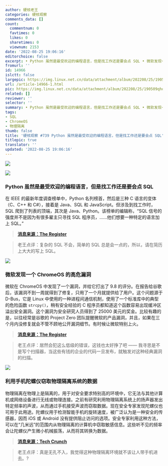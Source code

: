 ```yaml
---
author: 硬核老王
categories: 硬核观察
comments_data: []
count:
  commentnum: 0
  favtimes: 0
  likes: 0
  sharetimes: 0
  viewnum: 2153
date: '2022-08-25 19:06:16'
editorchoice: false
excerpt: • Python 虽然是最受欢迎的编程语言，但是找工作还是要会点 SQL • 微软发现一个 ChromeOS 的高危漏洞 • 利用手机陀螺仪窃取物理隔离系统的数据
fromurl: ''
id: 14966
islctt: false
largepic: https://img.linux.net.cn/data/attachment/album/202208/25/190509qhoorw1jjo65h6vm.jpg
url: /article-14966-1.html
pic: https://img.linux.net.cn/data/attachment/album/202208/25/190509qhoorw1jjo65h6vm.jpg.thumb.jpg
related: []
reviewer: ''
selector: ''
summary: • Python 虽然是最受欢迎的编程语言，但是找工作还是要会点 SQL • 微软发现一个 ChromeOS 的高危漏洞 • 利用手机陀螺仪窃取物理隔离系统的数据
tags:
- SQL
- ChromeOS
- 物理隔离
thumb: false
title: '硬核观察 #739 Python 虽然是最受欢迎的编程语言，但是找工作还是要会点 SQL'
titlepic: true
translator: ''
updated: '2022-08-25 19:06:16'
---
```


![](/data/attachment/album/202208/25/190509qhoorw1jjo65h6vm.jpg)


![](/data/attachment/album/202208/25/190518l4t4884544hgr6k4.jpg)


### Python 虽然是最受欢迎的编程语言，但是找工作还是要会点 SQL


在 IEEE 的最新年度调查榜单中，Python 名列榜首，然后是三种 C 语言的变体（C、C++ 和 C#），接着是 Java、SQL 和 JavaScript。但涉及到找工作时，SQL 爬到了列表的顶端，其次是 Java、Python。该榜单的编辑称，“SQL 信号的强度并不是因为有很多雇主只寻找 SQL 程序员，……他们想要一种特定的语言加上 SQL。”



> 
> **[消息来源：The Register](https://www.theregister.com/2022/08/24/ieee_python_language/)**
> 
> 
> 



> 
> 老王点评：复杂的 SQL 不会，简单的 SQL 总是会一点的，所以，请在简历上大大的写上 SQL。
> 
> 
> 


![](/data/attachment/album/202208/25/190531dh8a4h122r8w9v3b.jpg)


### 微软发现一个 ChromeOS 的高危漏洞


微软在 ChromeOS 中发现了一个漏洞，并给它打出了 9.8 的评分。在报告给谷歌后，该漏洞不到一周就得到了修复，只用了一个月就提供给了用户。这个问题源于 D-Bus，它是 Linux 中使用的一种进程间通信机制，使用了一个标准库中的典型的危险函数 `strcpy()`，稍有安全经验的 C 程序员都知道这个函数容易出现缓冲区溢出安全漏洞。这个漏洞为安全研究人员得到了 25000 美元的奖金。比较有趣的是，以往经常是谷歌的 Project Zero 团队提醒微软的产品漏洞，并且，如果在三个月内没修复就会不管不顾地公开漏洞细节。有时候让微软特别上火。



> 
> **[消息来源：The Register](https://www.theregister.com/2022/08/23/microsoft_chromeos_bug/)**
> 
> 
> 



> 
> 老王点评：居然会犯这么低级的错误，这钱也太好挣了吧 —— 我寻思是不是写个扫描器，当这些有钱的企业的代码一旦发布，就触发对这种经典漏洞的扫描。
> 
> 
> 


![](/data/attachment/album/202208/25/190546sx93sabzrmkrncs8.jpg)


### 利用手机陀螺仪窃取物理隔离系统的数据


物理隔离在物理上是隔离的，用于对安全要求特别高的环境中，它无法与其他计算机或网络设备进行无线或物理连接。之前有研究利用物理隔离系统上的扬声器发出特定频率的声波，从而通过手机接受声波而窃取数据。现在安全专家发现陀螺仪也可用于此用途。陀螺仪用于检测智能手机的旋转速度，被广泛认为是一种安全的传感器，因而 iOS 或 Android 没有提供阻止访问的选项。安全专家利用这种方法，可以在“几米远”的范围内从物理隔离的计算机中窃取敏感信息。这些听不见的频率会让陀螺仪产生微小机械振荡，从而将其转换为数据。



> 
> **[消息来源：Tech Crunch](https://techcrunch.com/2022/08/24/gairoscope-air-gap-attack/)**
> 
> 
> 



> 
> 老王点评：真是无孔不入，我觉得这种物理隔离环境就不该让人带手机进去。?
> 
> 
>